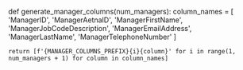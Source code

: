 def generate_manager_columns(num_managers):
    column_names = [
        'ManagerID', 'ManagerAetnaID', 'ManagerFirstName', 
        'ManagerJobCodeDescription', 'ManagerEmailAddress', 
        'ManagerLastName', 'ManagerTelephoneNumber'
    ]
    
    return [f'{MANAGER_COLUMNS_PREFIX}{i}{column}' for i in range(1, num_managers + 1) for column in column_names]
